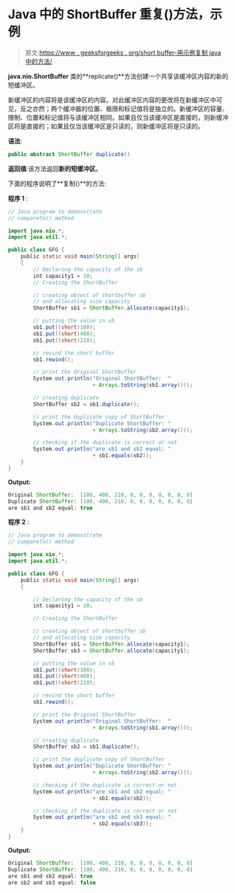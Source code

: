 # Java 中的 ShortBuffer 重复()方法，示例

> 原文:[https://www . geeksforgeeks . org/short buffer-用示例复制 java 中的方法/](https://www.geeksforgeeks.org/shortbuffer-duplicate-method-in-java-with-examples/)

**java.nio.ShortBuffer** 类的**replicate()**方法创建一个共享该缓冲区内容的新的短缓冲区。

新缓冲区的内容将是该缓冲区的内容。对此缓冲区内容的更改将在新缓冲区中可见，反之亦然；两个缓冲器的位置、极限和标记值将是独立的。新缓冲区的容量、限制、位置和标记值将与该缓冲区相同。如果且仅当该缓冲区是直接的，则新缓冲区将是直接的；如果且仅当该缓冲区是只读的，则新缓冲区将是只读的。

**语法**:

```java
public abstract ShortBuffer duplicate()
```

**返回值**:该方法返回**新的短缓冲区**。

下面的程序说明了**复制()**的方法:

**程序 1** :

```java
// Java program to demonstrate
// compareTo() method

import java.nio.*;
import java.util.*;

public class GFG {
    public static void main(String[] args)
    {
        // Declaring the capacity of the sb
        int capacity1 = 10;
        // Creating the ShortBuffer

        // creating object of shortbuffer sb
        // and allocating size capacity
        ShortBuffer sb1 = ShortBuffer.allocate(capacity1);

        // putting the value in sb
        sb1.put((short)100);
        sb1.put((short)400);
        sb1.put((short)210);

        // revind the short buffer
        sb1.rewind();

        // print the Original ShortBuffer
        System.out.println("Original ShortBuffer:  "
                           + Arrays.toString(sb1.array()));

        // creating duplicate
        ShortBuffer sb2 = sb1.duplicate();

        // print the duplicate copy of ShortBuffer
        System.out.println("Duplicate ShortBuffer: "
                           + Arrays.toString(sb2.array()));

        // checking if the duplicate is correct or not
        System.out.println("are sb1 and sb2 equal: "
                           + sb1.equals(sb2));
    }
}
```

**Output:**

```java
Original ShortBuffer:  [100, 400, 210, 0, 0, 0, 0, 0, 0, 0]
Duplicate ShortBuffer: [100, 400, 210, 0, 0, 0, 0, 0, 0, 0]
are sb1 and sb2 equal: true

```

**程序 2** :

```java
// Java program to demonstrate
// compareTo() method

import java.nio.*;
import java.util.*;

public class GFG {
    public static void main(String[] args)
    {

        // Declaring the capacity of the sb
        int capacity1 = 10;

        // Creating the ShortBuffer

        // creating object of shortbuffer sb
        // and allocating size capacity
        ShortBuffer sb1 = ShortBuffer.allocate(capacity1);
        ShortBuffer sb3 = ShortBuffer.allocate(capacity1);

        // putting the value in sb
        sb1.put((short)100);
        sb1.put((short)400);
        sb1.put((short)210);

        // revind the short buffer
        sb1.rewind();

        // print the Original ShortBuffer
        System.out.println("Original ShortBuffer:  "
                           + Arrays.toString(sb1.array()));

        // creating duplicate
        ShortBuffer sb2 = sb1.duplicate();

        // print the duplicate copy of ShortBuffer
        System.out.println("Duplicate ShortBuffer: "
                           + Arrays.toString(sb2.array()));

        // checking if the duplicate is correct or not
        System.out.println("are sb1 and sb2 equal: "
                           + sb1.equals(sb2));

        // checking if the duplicate is correct or not
        System.out.println("are sb2 and sb3 equal: "
                           + sb2.equals(sb3));
    }
}
```

**Output:**

```java
Original ShortBuffer:  [100, 400, 210, 0, 0, 0, 0, 0, 0, 0]
Duplicate ShortBuffer: [100, 400, 210, 0, 0, 0, 0, 0, 0, 0]
are sb1 and sb2 equal: true
are sb2 and sb3 equal: false

```